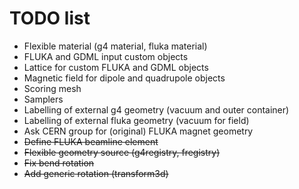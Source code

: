 # TODO list

* Flexible material (g4 material, fluka material)
* FLUKA and GDML input custom objects
* Lattice for custom FLUKA and GDML objects 
* Magnetic field for dipole and quadrupole objects 
* Scoring mesh 
* Samplers 
* Labelling of external g4 geometry (vacuum and outer container)
* Labelling of external fluka geometry (vacuum for field)
* Ask CERN group for (original) FLUKA magnet geometry
* ~~Define FLUKA beamline element~~
* ~~Flexible geometry source (g4registry, fregistry)~~
* ~~Fix bend rotation~~ 
* ~~Add generic rotation (transform3d)~~
